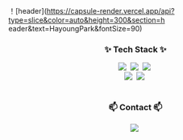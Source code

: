 
<!--타이틀 부분-->

！[header](https://capsule-render.vercel.app/api?type=slice&color=auto&height=300&section=h
eader&text=HayoungPark&fontSize=90)
<!--내용 부분-->
<h3 align="center">✨ Tech Stack ✨</h3>
<div align="center">
  <img src="https://img.shields.io/badge/react-20232a.svg?style=for-the-badge&logo=react&logoColor=61DAFB" />&nbsp
   <img src="https://img.shields.io/badge/Javascript-ffb13b?style=flat-square&logo=javascript&logoColor=white"/></a>&nbsp 
  <img src="https://img.shields.io/badge/typescript-007ACC.svg?style=for-the-badge&logo=typescript&logoColor=white" />&nbsp
</div>
<div align="center">
  <img src="https://img.shields.io/badge/html5-E34F26.svg?style=for-the-badge&logo=html5&logoColor=white" />&nbsp
   <img src="https://img.shields.io/badge/Java-007396?style=flat-square&logo=Java&logoColor=white"/></a>&nbsp
   
</div>

<br>


<h3 align="center">📫 Contact 📫</h3>
<div align="center">
    <img
      src="https://img.shields.io/badge/hayeongbag53@gmail.com-D14836?style=for-the-badge&logo=gmail&logoColor=white"/>&nbsp
  </a>
</div>


<!--
**0727ha/0727ha** is a ✨ _special_ ✨ repository because its `README.md` (this file) appears on your GitHub profile.

Here are some ideas to get you started:

- 🔭 I’m currently working on ...
- 🌱 I’m currently learning ...
- 👯 I’m looking to collaborate on ...
- 🤔 I’m looking for help with ...
- 💬 Ask me about ...
- 📫 How to reach me: ...
- 😄 Pronouns: ...
- ⚡ Fun fact: ...
-->
